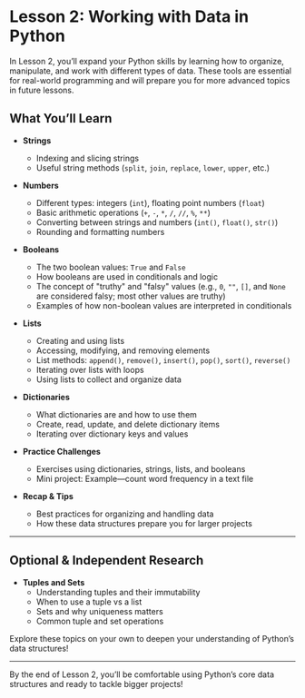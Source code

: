 # Lesson 2: Working with Data in Python

In Lesson 2, you’ll expand your Python skills by learning how to organize, manipulate, and work with different types of data. These tools are essential for real-world programming and will prepare you for more advanced topics in future lessons.

## What You’ll Learn

- **Strings**
  - Indexing and slicing strings
  - Useful string methods (`split`, `join`, `replace`, `lower`, `upper`, etc.)

- **Numbers**
  - Different types: integers (`int`), floating point numbers (`float`)
  - Basic arithmetic operations (`+`, `-`, `*`, `/`, `//`, `%`, `**`)
  - Converting between strings and numbers (`int()`, `float()`, `str()`)
  - Rounding and formatting numbers

- **Booleans**
  - The two boolean values: `True` and `False`
  - How booleans are used in conditionals and logic
  - The concept of "truthy" and "falsy" values (e.g., `0`, `""`, `[]`, and `None` are considered falsy; most other values are truthy)
  - Examples of how non-boolean values are interpreted in conditionals

- **Lists**
  - Creating and using lists
  - Accessing, modifying, and removing elements
  - List methods: `append()`, `remove()`, `insert()`, `pop()`, `sort()`, `reverse()`
  - Iterating over lists with loops
  - Using lists to collect and organize data

- **Dictionaries**
  - What dictionaries are and how to use them
  - Create, read, update, and delete dictionary items
  - Iterating over dictionary keys and values

- **Practice Challenges**
  - Exercises using dictionaries, strings, lists, and booleans
  - Mini project: Example—count word frequency in a text file

- **Recap & Tips**
  - Best practices for organizing and handling data
  - How these data structures prepare you for larger projects

---

## Optional & Independent Research

- **Tuples and Sets**
  - Understanding tuples and their immutability
  - When to use a tuple vs a list
  - Sets and why uniqueness matters
  - Common tuple and set operations

Explore these topics on your own to deepen your understanding of Python’s data structures!

---

By the end of Lesson 2, you’ll be comfortable using Python’s core data structures and ready to tackle bigger projects!